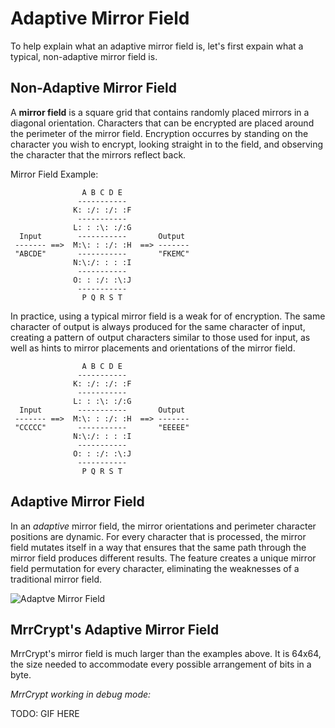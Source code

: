 Adaptive Mirror Field
=====================

To help explain what an adaptive mirror field is, let's
first expain what a typical, non-adaptive mirror field is.

Non-Adaptive Mirror Field
-------------------------

A **mirror field** is a square grid that contains randomly placed mirrors
in a diagonal orientation. Characters that can be encrypted are placed
around the perimeter of the mirror field. Encryption occurres by standing
on the character you wish to encrypt, looking straight in to the field,
and observing the character that the mirrors reflect back.

Mirror Field Example:

```
                A B C D E
               -----------
              K: :/: :/: :F
               -----------
              L: : :\: :/:G
  Input        -----------       Output
 ------- ==>  M:\: : :/: :H  ==> -------
 "ABCDE"       -----------       "FKEMC"
              N:\:/: : : :I
               -----------
              O: : :/: :\:J
               -----------
                P Q R S T
```

In practice, using a typical mirror field is a weak for of encryption. The
same character of output is always produced for the same character of
input, creating a pattern of output characters similar to those used for input,
as well as hints to mirror placements and orientations of the mirror field.

```
                A B C D E
               -----------
              K: :/: :/: :F
               -----------
              L: : :\: :/:G
  Input        -----------       Output
 ------- ==>  M:\: : :/: :H  ==> -------
 "CCCCC"       -----------       "EEEEE"
              N:\:/: : : :I
               -----------
              O: : :/: :\:J
               -----------
                P Q R S T
```

Adaptive Mirror Field
---------------------

In an *adaptive* mirror field, the mirror orientations and perimeter character positions are dynamic.
For every character that is processed, the mirror field mutates itself in a way that ensures that the same path through the mirror field produces different results.
The feature creates a unique mirror field permutation for every character, eliminating the weaknesses of a traditional mirror field.

![Adaptve Mirror Field](http://i.imgur.com/bKHZ9bl.gif)

MrrCrypt's Adaptive Mirror Field
--------------------------------

MrrCrypt's mirror field is much larger than the examples above. It is 64x64, the size needed to accommodate every possible arrangement of bits in a byte.

*MrrCrypt working in debug mode:*

TODO: GIF HERE
